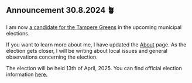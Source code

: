 ## Announcement 30.8.2024 &#129716;

I am now [a candidate for the Tampere Greens](https://www.tampereenvihreat.fi/kunnallisvaalit/tampereen-vihreat-nimesivat-lisaa-kuntavaaliehdokkaita-ja-paattivat-pormestariehdokkaan-asettamisesta/) in the upcoming municipal elections.

If you want to learn more about me, I have updated the [About](/page/about/) page. As the election gets closer, I will be writing about local issues and general observations concerning the election.

The election will be held 13th of April, 2025. You can find official election information [here.](https://vaalit.fi/en/elections-2024-2035)